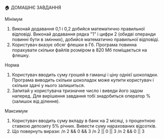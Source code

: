 🏠 ДОМАШНЄ ЗАВДАННЯ

   Мінімум

<ol>
   <li>
      Виконай додавання 0,1 і 0,2 добийся математично правильної відповіді.
      Виконай додавання рядка "1" і цифри 2 (обидві операнди повинні бути в змінних), добийся математично правильної відповіді.
   </li>
   <li>
      Користувач вказує обсяг флешки в Гб. Програма повинна порахувати скільки файлів розміром в 820 Мб поміщається на флешку.
   </li>
</ol>

   Норма

<ol>
   <li>
      Користувач вводить суму грошей в гаманці і ціну однієї шоколадки. Програма виводить скільки шоколадок може купити користувач і скільки здачі у нього залишиться.
   </li>
   <li>
      Запитай у користувача тризначне число і виведи його задом наперед. Для вирішення завдання тобі знадобиться оператор % (залишок від ділення).</li>
</ol>

   Максимум

<ol>
   <li>
      Користувач вводить суму вкладу в банк на 2 місяці, з процентною ставкою депозиту 5% річних. Вивести суму нарахованих відсотків.
   </li>
   <li>
      Що повернуть вирази:
     /n 2 && 0 && 3
     /n 2 || 0 || 3
    /n  2 && 0 || 3
   </li>
</ol>
